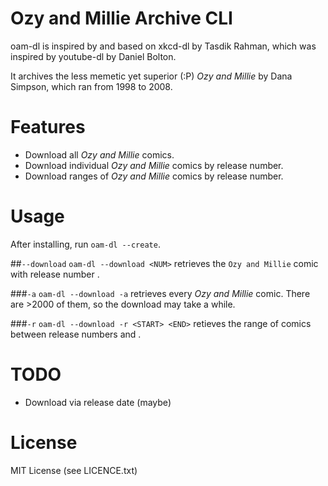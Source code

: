 # Ozy and Millie Archive CLI
oam-dl is inspired by and based on xkcd-dl by Tasdik Rahman, which was inspired by youtube-dl by Daniel Bolton.

It archives the less memetic yet superior (:P) *Ozy and Millie* by Dana Simpson, which ran from 1998 to 2008.

# Features
* Download all *Ozy and Millie* comics.
* Download individual *Ozy and Millie* comics by release number.
* Download ranges of *Ozy and Millie* comics by release number.

# Usage
After installing, run `oam-dl --create`.

##`--download`
`oam-dl --download <NUM>` retrieves the `Ozy and Millie` comic with release
number <NUM>.

###`-a`
`oam-dl --download -a` retrieves every *Ozy and Millie* comic. There are >2000 of them, so the download may take a while.

###`-r`
`oam-dl --download -r <START> <END>` retieves the range of comics between
release numbers <START> and <END>.

# TODO
* Download via release date (maybe)

# License
MIT License (see LICENCE.txt)

